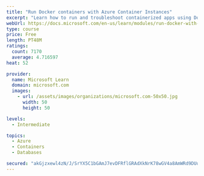```yaml
---
title: "Run Docker containers with Azure Container Instances"
excerpt: "Learn how to run and troubleshoot containerized apps using Docker containers with Azure Container Instances."
webUrl: https://docs.microsoft.com/en-us/learn/modules/run-docker-with-azure-container-instances/
type: course
price: Free
length: PT48M
ratings:
  count: 7170
  average: 4.716597
heat: 52

provider:
  name: Microsoft Learn
  domain: microsoft.com
  images:
    - url: /assets/images/organizations/microsoft.com-50x50.jpg
      width: 50
      height: 50

levels:
  - Intermediate

topics:
  - Azure
  - Containers
  - Databases

secured: "akGjzxewl4zN/J/SrYX5C1bGAmJ7evDFRflGRAdXkNrK78wGV4a8AmWRd9DUuBJTD6URlJRfrro1UkymdR/jK+b/DThdETY29ujZX5GDNPez2f+IKajyg0O5fOLA14E0U4Ln47Nbv9fT2GMooBJwgMdeUdHiiu0clbEz+sv4m9Oem3L1hY1EVAMfkpUvJ/HVx2cN5FOaUTHcH94UmCpNIgp5pgac5ftdTKvIbkc0CojWspoMJysQHuSKi6Z+7spwqQJ247nFtwSpqigSYYGJGIVe88IrhDo3EMG8i9UCOv8tbw61JMaAaVdZoqp4u0paqiUCcdkFBg+pXDQHlAKQ5XQ2BRiLCvnattqfpaXQd52KRz4D+Fpr7rbivL6Qs+n7uIgzLk62X2bn+mjzcaBhi3hmW7wrH94fQF8+VlP2+pk=;rxxxhTAi48jDMYJNdE2geg=="
---
```


